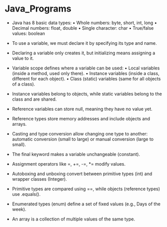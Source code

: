 
# Java_Programs

- Java has 8 basic data types:
   • Whole numbers: byte, short, int, long
   • Decimal numbers: float, double
   • Single character: char
   • True/false values: boolean

- To use a variable, we must declare it by specifying its type and name. 
- Declaring a variable only creates it, but initializing means assigning a value to it.

- Variable scope defines where a variable can be used:
   • Local variables (inside a method, used only there).
   • Instance variables (inside a class, different for each object).
   • Class (static) variables (same for all objects of a class).

- Instance variables belong to objects, while static variables belong to the class and are shared.
- Reference variables can store null, meaning they have no value yet.
- Reference types store memory addresses and include objects and arrays.
- Casting and type conversion allow changing one type to another: automatic conversion (small to large) or   manual conversion (large to small).
- The final keyword makes a variable unchangeable (constant).
- Assignment operators like =, +=, -=, *= modify values.
- Autoboxing and unboxing convert between primitive types (int) and wrapper classes (Integer). 
- Primitive types are compared using ==, while objects (reference types) use .equals().
- Enumerated types (enum) define a set of fixed values (e.g., Days of the week). 
- An array is a collection of multiple values of the same type. 



